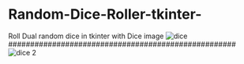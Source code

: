 # Random-Dice-Roller-tkinter-
Roll Dual random dice in tkinter with Dice image
![dice](https://user-images.githubusercontent.com/52601058/140658393-d6b4387b-f25e-4e0b-ab83-45f9aba9ffdb.png)
####################################################
![dice 2](https://user-images.githubusercontent.com/52601058/140658402-44150c22-b552-42e2-9d73-7c0d00acd738.png)

